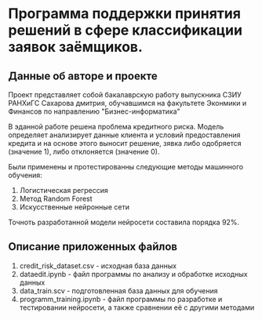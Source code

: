 # Программа поддержки принятия решений в сфере классификации заявок заёмщиков.

## Данные об авторе и проекте
Проект представляет собой бакалаврскую работу выпускника СЗИУ РАНХиГС Сахарова дмитрия, обучавшимся на факультете Эконмики и Финансов по направлению "Бизнес-информатика"

В эданной работе решена проблема кредитного риска. Модель определяет анализирует данные клиента и условий предоставления кредита и на основе этого выносит решение, зявка либо одобряется (значение 1), либо отклоняется (значение 0).

Были применены и протестированны следующие методы машинного обучения:
1. Логистическая регрессия
2. Метод Random Forest
3. Искусственные нейронные сети

Точноть разработанной модели нейросети составила порядка 92%.

## Описание приложенных файлов
1. credit_risk_dataset.csv  - исходная база данных
2. dataedit.ipynb - файл программы по анализу и обработке исходных данных
3. data_train.scv - подготовленная база данных для обучения
4. programm_training.ipynb - файл программы по разработке и тестировании нейросети, а также сравнении её с другими методами
